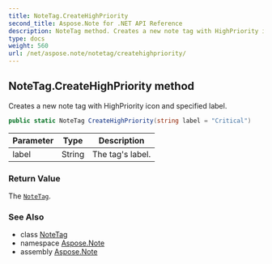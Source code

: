 ```yaml
---
title: NoteTag.CreateHighPriority
second_title: Aspose.Note for .NET API Reference
description: NoteTag method. Creates a new note tag with HighPriority icon and specified label
type: docs
weight: 560
url: /net/aspose.note/notetag/createhighpriority/
---
```

## NoteTag.CreateHighPriority method

Creates a new note tag with HighPriority icon and specified label.

```csharp
public static NoteTag CreateHighPriority(string label = "Critical")
```

| Parameter | Type | Description |
| --- | --- | --- |
| label | String | The tag's label. |

### Return Value

The [`NoteTag`](../).

### See Also

* class [NoteTag](../)
* namespace [Aspose.Note](../../notetag/)
* assembly [Aspose.Note](../../../)


